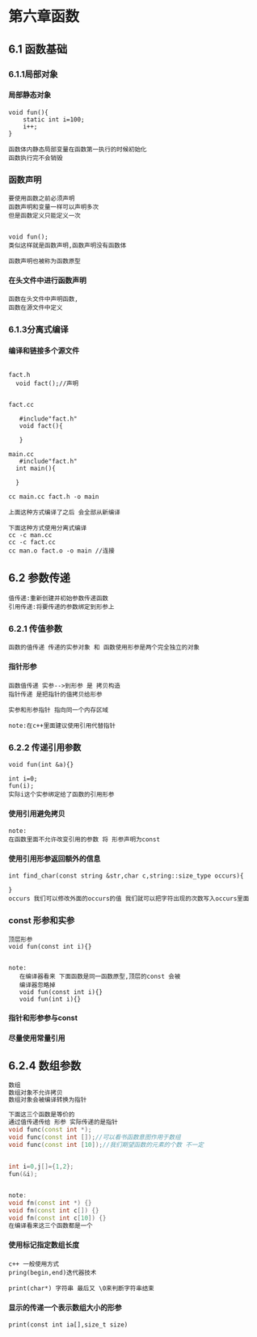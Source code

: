 # 第六章函数
## 6.1 函数基础
### 6.1.1局部对象
#### 局部静态对象
```
void fun(){
    static int i=100;
    i++;
}

函数体内静态局部变量在函数第一执行的时候初始化
函数执行完不会销毁
```
### 函数声明
```
要使用函数之前必须声明
函数声明和变量一样可以声明多次
但是函数定义只能定义一次


void fun();
类似这样就是函数声明,函数声明没有函数体

函数声明也被称为函数原型

```
#### 在头文件中进行函数声明
```
函数在头文件中声明函数,
函数在源文件中定义
```
### 6.1.3分离式编译
#### 编译和链接多个源文件
```

fact.h
  void fact();//声明


fact.cc
   
   #include"fact.h"
   void fact(){

   }

main.cc
   #include"fact.h"
  int main(){

  }

cc main.cc fact.h -o main

上面这种方式编译了之后 会全部从新编译

下面这种方式使用分离式编译
cc -c man.cc 
cc -c fact.cc
cc man.o fact.o -o main //连接
```
## 6.2 参数传递
```
值传递:重新创建并初始参数传递函数
引用传递:将要传递的参数绑定到形参上
```
### 6.2.1 传值参数
```
函数的值传递 传递的实参对象 和 函数使用形参是两个完全独立的对象
```
#### 指针形参
```
函数值传递 实参-->到形参 是 拷贝构造
指针传递 是把指针的值拷贝给形参

实参和形参指针 指向同一个内存区域

note:在c++里面建议使用引用代替指针
```
### 6.2.2 传递引用参数
```
void fun(int &a){}

int i=0;
fun(i);
实际i这个实参绑定给了函数的引用形参
```
#### 使用引用避免拷贝
```
note:
在函数里面不允许改变引用的参数 将 形参声明为const
```
#### 使用引用形参返回额外的信息
```
int find_char(const string &str,char c,string::size_type occurs){

}
occurs 我们可以修改外面的occurs的值 我们就可以把字符出现的次数写入occurs里面
```
### const 形参和实参
```
顶层形参
void fun(const int i){}


note:
   在编译器看来 下面函数是同一函数原型,顶层的const 会被
   编译器忽略掉
   void fun(const int i){}
   void fun(int i){}

```
#### 指针和形参参与const
#### 尽量使用常量引用
## 6.2.4 数组参数
```cpp
数组
数组对象不允许拷贝
数组对象会被编译转换为指针

下面这三个函数是等价的
通过值传递传给 形参 实际传递的是指针
void func(const int *);
void func(const int []);//可以看书函数意图作用于数组
void func(const int [10]);//我们期望函数的元素的个数 不一定


int i=0,j[]={1,2};
fun(&i);


note:
void fn(const int *) {}
void fn(const int c[]) {}
void fn(const int c[10]) {}
在编译看来这三个函数都是一个
```
#### 使用标记指定数组长度
```
c++ 一般使用方式
pring(begin,end)迭代器技术

print(char*) 字符串 最后又 \0来判断字符串结束
```
#### 显示的传递一个表示数组大小的形参
```
print(const int ia[],size_t size)

```